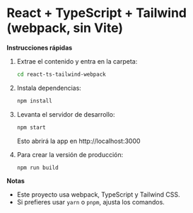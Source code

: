 # React + TypeScript + Tailwind (webpack, sin Vite)

**Instrucciones rápidas**

1. Extrae el contenido y entra en la carpeta:
   ```bash
   cd react-ts-tailwind-webpack
   ```
2. Instala dependencias:
   ```bash
   npm install
   ```
3. Levanta el servidor de desarrollo:
   ```bash
   npm start
   ```
   Esto abrirá la app en http://localhost:3000

4. Para crear la versión de producción:
   ```bash
   npm run build
   ```

**Notas**
- Este proyecto usa webpack, TypeScript y Tailwind CSS.
- Si prefieres usar `yarn` o `pnpm`, ajusta los comandos.
